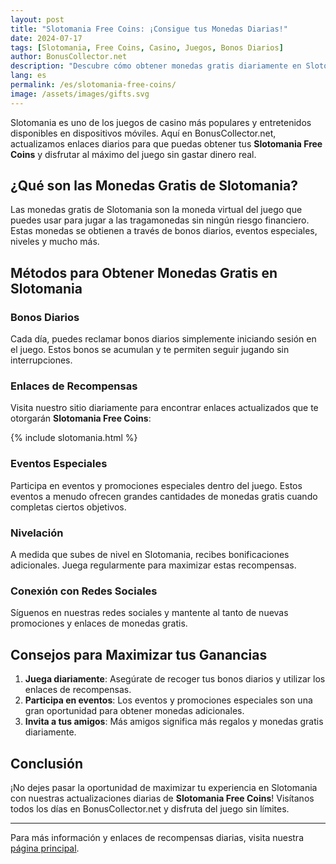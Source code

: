 ```yaml
---
layout: post
title: "Slotomania Free Coins: ¡Consigue tus Monedas Diarias!"
date: 2024-07-17
tags: [Slotomania, Free Coins, Casino, Juegos, Bonos Diarios]
author: BonusCollector.net
description: "Descubre cómo obtener monedas gratis diariamente en Slotomania y maximiza tu diversión en el casino."
lang: es
permalink: /es/slotomania-free-coins/
image: /assets/images/gifts.svg
---
```


Slotomania es uno de los juegos de casino más populares y entretenidos disponibles en dispositivos móviles. Aquí en BonusCollector.net, actualizamos enlaces diarios para que puedas obtener tus **Slotomania Free Coins** y disfrutar al máximo del juego sin gastar dinero real.

## ¿Qué son las Monedas Gratis de Slotomania?

Las monedas gratis de Slotomania son la moneda virtual del juego que puedes usar para jugar a las tragamonedas sin ningún riesgo financiero. Estas monedas se obtienen a través de bonos diarios, eventos especiales, niveles y mucho más.

## Métodos para Obtener Monedas Gratis en Slotomania

### Bonos Diarios
Cada día, puedes reclamar bonos diarios simplemente iniciando sesión en el juego. Estos bonos se acumulan y te permiten seguir jugando sin interrupciones.

### Enlaces de Recompensas
Visita nuestro sitio diariamente para encontrar enlaces actualizados que te otorgarán **Slotomania Free Coins**:

{% include slotomania.html %}

### Eventos Especiales
Participa en eventos y promociones especiales dentro del juego. Estos eventos a menudo ofrecen grandes cantidades de monedas gratis cuando completas ciertos objetivos.

### Nivelación
A medida que subes de nivel en Slotomania, recibes bonificaciones adicionales. Juega regularmente para maximizar estas recompensas.

### Conexión con Redes Sociales
Síguenos en nuestras redes sociales y mantente al tanto de nuevas promociones y enlaces de monedas gratis.

## Consejos para Maximizar tus Ganancias

1. **Juega diariamente**: Asegúrate de recoger tus bonos diarios y utilizar los enlaces de recompensas.
2. **Participa en eventos**: Los eventos y promociones especiales son una gran oportunidad para obtener monedas adicionales.
3. **Invita a tus amigos**: Más amigos significa más regalos y monedas gratis diariamente.

## Conclusión

¡No dejes pasar la oportunidad de maximizar tu experiencia en Slotomania con nuestras actualizaciones diarias de **Slotomania Free Coins**! Visítanos todos los días en BonusCollector.net y disfruta del juego sin límites.

---

Para más información y enlaces de recompensas diarias, visita nuestra [página principal](https://www.bonuscollector.net/es/).